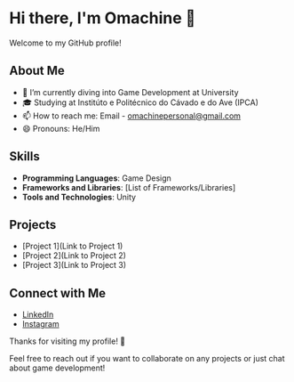 # Hi there, I'm Omachine 👋

Welcome to my GitHub profile!

## About Me
- 🌱 I’m currently diving into Game Development at University
- 🎓 Studying at Institúto e Politécnico do Cávado e do Ave (IPCA)
- 📫 How to reach me: Email - omachinepersonal@gmail.com
- 😄 Pronouns: He/Him

## Skills
- **Programming Languages**: Game Design
- **Frameworks and Libraries**: [List of Frameworks/Libraries]
- **Tools and Technologies**: Unity

## Projects
- [Project 1](Link to Project 1)
- [Project 2](Link to Project 2)
- [Project 3](Link to Project 3)

## Connect with Me
- [LinkedIn](https://www.linkedin.com/in/gon%C3%A7alo-cruz-67997b310/)
- [Instagram](https://www.instagram.com/g_m_omachine/)

Thanks for visiting my profile! 🚀

Feel free to reach out if you want to collaborate on any projects or just chat about game development!

